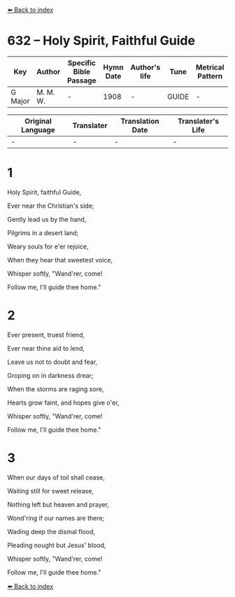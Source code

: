 [⬅️ Back to index](../README.md)

# 632 – Holy Spirit, Faithful Guide

Key | Author   | Specific Bible Passage     |Hymn Date |Author's life |Tune |Metrical Pattern   |Composer/Source
-- | --------- | ---------------------------|----------|--------------|-----|-------------------|-------------  
G Major |M. M. W. |- |1908 |- |GUIDE |- |M. M. Wells

Original Language | Translater | Translation Date   | Translater's Life  
----------------- | --------- | --------------------|-------------     
\- |- |- |-




# 1

Holy Spirit, faithful Guide,

Ever near the Christian's side;

Gently lead us by the hand,

Pilgrims in a desert land;

Weary souls for e'er rejoice,

When they hear that sweetest voice,

Whisper softly, "Wand'rer, come! 

Follow me, I'll guide thee home."



# 2

Ever present, truest friend,

Ever near thine aid to lend,

Leave us not to doubt and fear,

Groping on in darkness drear;

When the storms are raging sore,

Hearts grow faint, and hopes give o'er,

Whisper softly, "Wand'rer, come!

Follow me, I'll guide thee home."



# 3

When our days of toil shall cease,

Waiting still for sweet release,

Nothing left but heaven and prayer,

Wond'ring if our names are there;

Wading deep the dismal flood,

Pleading nought but Jesus' blood,

Whisper softly, "Wand'rer, come!

Follow me, I'll guide thee home."

[⬅️ Back to index](../README.md)
